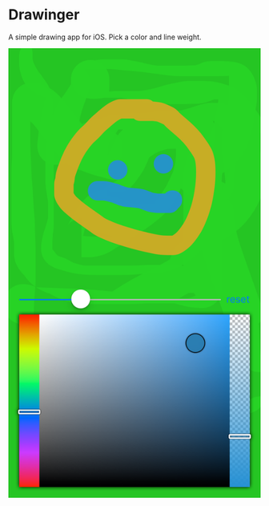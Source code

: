 # Drawinger
A simple drawing app for iOS. Pick a color and line weight.

![example](https://raw.githubusercontent.com/jmenter/Drawinger/develop/example.png)
